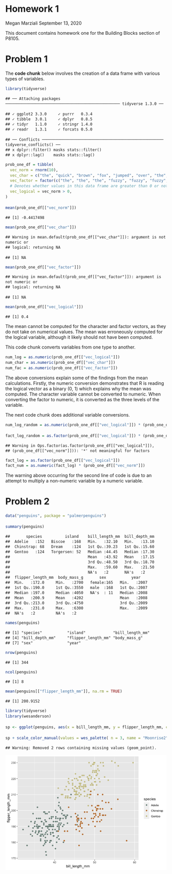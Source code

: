 Homework 1
================
Megan Marziali
September 13, 2020

This document contains homework one for the Building Blocks section of
P8105.

# Problem 1

The **code chunk** below involves the creation of a data frame with
various types of variables.

``` r
library(tidyverse)
```

    ## ── Attaching packages ────────────────────────────────────────────────── tidyverse 1.3.0 ──

    ## ✓ ggplot2 3.3.0     ✓ purrr   0.3.4
    ## ✓ tibble  3.0.1     ✓ dplyr   0.8.5
    ## ✓ tidyr   1.1.0     ✓ stringr 1.4.0
    ## ✓ readr   1.3.1     ✓ forcats 0.5.0

    ## ── Conflicts ───────────────────────────────────────────────────── tidyverse_conflicts() ──
    ## x dplyr::filter() masks stats::filter()
    ## x dplyr::lag()    masks stats::lag()

``` r
prob_one_df = tibble(
  vec_norm = rnorm(10),
  vec_char = c("the", "quick", "brown", "fox", "jumped", "over", "the", "lazy", "dog", "today"),
  vec_factor = factor(c("the", "the", "the", "fuzzy", "fuzzy", "fuzzy", "cat", "cat", "cat", "cat")),
  # Denotes whether values in this data frame are greater than 0 or not
  vec_logical = vec_norm > 0,
)

mean(prob_one_df[["vec_norm"]])
```

    ## [1] -0.4417498

``` r
mean(prob_one_df[["vec_char"]])
```

    ## Warning in mean.default(prob_one_df[["vec_char"]]): argument is not numeric or
    ## logical: returning NA

    ## [1] NA

``` r
mean(prob_one_df[["vec_factor"]])
```

    ## Warning in mean.default(prob_one_df[["vec_factor"]]): argument is not numeric or
    ## logical: returning NA

    ## [1] NA

``` r
mean(prob_one_df[["vec_logical"]])
```

    ## [1] 0.4

The mean cannot be computed for the character and factor vectors, as
they do not take on numerical values. The mean was erroneously computed
for the logical variable, although it likely should not have been
computed.

This code chunk converts variables from one type to another.

``` r
num_log = as.numeric(prob_one_df[["vec_logical"]])
num_char = as.numeric(prob_one_df[["vec_char"]])
num_fac = as.numeric(prob_one_df[["vec_factor"]])
```

The above conversions explain some of the findings from the mean
calculations. Firstly, the numeric conversion demonstrates that R is
reading the logical vector as a binary (0, 1) which explains why the
mean was computed. The character variable cannot be converted to
numeric. When converting the factor to numeric, it is converted as the
three levels of the variable.

The next code chunk does additional variable conversions.

``` r
num_log_random = as.numeric(prob_one_df[["vec_logical"]]) * (prob_one_df[["vec_norm"]])

fact_log_random = as.factor(prob_one_df[["vec_logical"]]) * (prob_one_df[["vec_norm"]])
```

    ## Warning in Ops.factor(as.factor(prob_one_df[["vec_logical"]]),
    ## (prob_one_df[["vec_norm"]])): '*' not meaningful for factors

``` r
fact_log = as.factor(prob_one_df[["vec_logical"]])
fact_num = as.numeric(fact_log) * (prob_one_df[["vec_norm"]])
```

The warning above occurring for the second line of code is due to an
attempt to multiply a non-numeric variable by a numeric variable.

# Problem 2

``` r
data("penguins", package = "palmerpenguins")

summary(penguins)
```

    ##       species          island    bill_length_mm  bill_depth_mm  
    ##  Adelie   :152   Biscoe   :168   Min.   :32.10   Min.   :13.10  
    ##  Chinstrap: 68   Dream    :124   1st Qu.:39.23   1st Qu.:15.60  
    ##  Gentoo   :124   Torgersen: 52   Median :44.45   Median :17.30  
    ##                                  Mean   :43.92   Mean   :17.15  
    ##                                  3rd Qu.:48.50   3rd Qu.:18.70  
    ##                                  Max.   :59.60   Max.   :21.50  
    ##                                  NA's   :2       NA's   :2      
    ##  flipper_length_mm  body_mass_g       sex           year     
    ##  Min.   :172.0     Min.   :2700   female:165   Min.   :2007  
    ##  1st Qu.:190.0     1st Qu.:3550   male  :168   1st Qu.:2007  
    ##  Median :197.0     Median :4050   NA's  : 11   Median :2008  
    ##  Mean   :200.9     Mean   :4202                Mean   :2008  
    ##  3rd Qu.:213.0     3rd Qu.:4750                3rd Qu.:2009  
    ##  Max.   :231.0     Max.   :6300                Max.   :2009  
    ##  NA's   :2         NA's   :2

``` r
names(penguins)
```

    ## [1] "species"           "island"            "bill_length_mm"   
    ## [4] "bill_depth_mm"     "flipper_length_mm" "body_mass_g"      
    ## [7] "sex"               "year"

``` r
nrow(penguins)
```

    ## [1] 344

``` r
ncol(penguins)
```

    ## [1] 8

``` r
mean(penguins[["flipper_length_mm"]], na.rm = TRUE)
```

    ## [1] 200.9152

``` r
library(tidyverse)
library(wesanderson)

sp <- ggplot(penguins, aes(x = bill_length_mm, y = flipper_length_mm, color = species)) + geom_point()

sp + scale_color_manual(values = wes_palette( n = 3, name = "Moonrise2"))
```

    ## Warning: Removed 2 rows containing missing values (geom_point).

![](p8105_hw1_mem2371_files/figure-gfm/unnamed-chunk-5-1.png)<!-- -->
